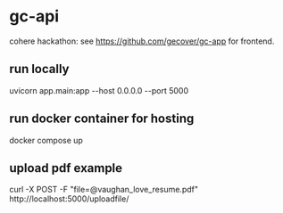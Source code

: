 # gc-api

cohere hackathon: see https://github.com/gecover/gc-app for frontend.

## run locally

 uvicorn app.main:app --host 0.0.0.0 --port 5000

 ## run docker container for hosting

 docker compose up

 ## upload pdf example

  curl -X POST -F "file=@vaughan_love_resume.pdf" http://localhost:5000/uploadfile/
